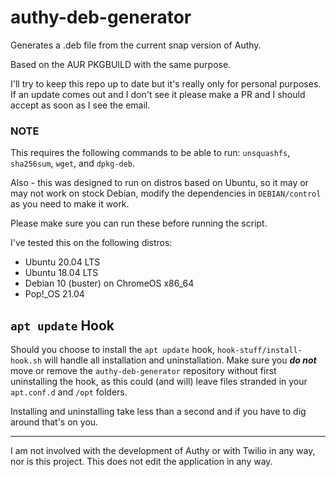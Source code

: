 # authy-deb-generator

Generates a .deb file from the current snap version of Authy.

Based on the AUR PKGBUILD with the same purpose.

I'll try to keep this repo up to date but it's really only for personal purposes.
If an update comes out and I don't see it please make a PR and I should accept as soon as I see the email.

### NOTE
This requires the following commands to be able to run: `unsquashfs`, `sha256sum`, `wget`, and `dpkg-deb`.

Also - this was designed to run on distros based on Ubuntu, so it may or may not work on stock Debian, modify the dependencies in `DEBIAN/control` as you need to make it work.

Please make sure you can run these before running the script.

I've tested this on the following distros:
- Ubuntu 20.04 LTS
- Ubuntu 18.04 LTS
- Debian 10 (buster) on ChromeOS x86_64
- Pop!\_OS 21.04

## `apt update` Hook
Should you choose to install the `apt update` hook, `hook-stuff/install-hook.sh` will handle all installation and uninstallation. Make sure you ***do not*** move or remove the `authy-deb-generator` repository without first uninstalling the hook, as this could (and will) leave files stranded in your `apt.conf.d` and `/opt` folders.

Installing and uninstalling take less than a second and if you have to dig around that's on you.

<hr>

I am not involved with the development of Authy or with Twilio in any way, nor is this project. This does not edit the application in any way.
